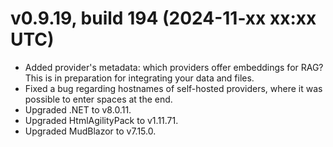 # v0.9.19, build 194 (2024-11-xx xx:xx UTC)
- Added provider's metadata: which providers offer embeddings for RAG? This is in preparation for integrating your data and files.
- Fixed a bug regarding hostnames of self-hosted providers, where it was possible to enter spaces at the end.
- Upgraded .NET to v8.0.11.
- Upgraded HtmlAgilityPack to v1.11.71.
- Upgraded MudBlazor to v7.15.0.